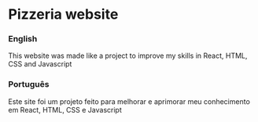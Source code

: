 <h1>Pizzeria website</h1>
<h3>English</h3>
<p>This website was made like a project to improve my skills in React, HTML, CSS and Javascript</p>
<h3>Português</h3>
<p>Este site foi um projeto feito para melhorar e aprimorar meu conhecimento em React, HTML, CSS e Javascript</p>
